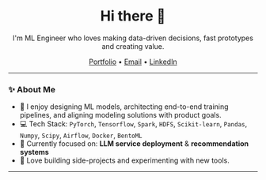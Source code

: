 <!-- 프로필 제목 -->
<h1 align="center">Hi there 👋</h1>

<!-- 짧은 소개 -->
<p align="center">
  I'm ML Engineer who loves making data-driven decisions, fast prototypes and creating value.
</p>

<!-- 깔끔한 아이콘 링크 (선택사항) -->
<p align="center">
  <a href="https://your-portfolio.com" target="_blank">Portfolio</a> •
  <a href="mailto:mykiringirin@gmail.com">Email</a> •
  <a href="https://linkedin.com/in/ji-yeom-80658b284" target="_blank">LinkedIn</a>
</p>

---

<!-- 요약 소개 -->
### ✨ About Me

- 🧠 I enjoy designing ML models, architecting end-to-end training pipelines, and aligning modeling solutions with product goals.
- 💻 Tech Stack: `PyTorch`, `Tensorflow`, `Spark`, `HDFS`, `Scikit-learn`, `Pandas`, `Numpy`, `Scipy`, `Airflow`, `Docker`, `BentoML`
- 🎯 Currently focused on: **LLM service deployment** & **recommendation systems**
- 🚀 Love building side-projects and experimenting with new tools.

---
